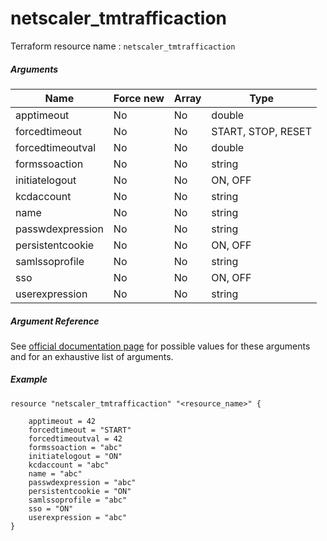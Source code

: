 # netscaler_tmtrafficaction

Terraform resource name : ```netscaler_tmtrafficaction```

##### Arguments

| Name | Force new | Array | Type |
|----|----|----|----|
|apptimeout|No|No|double|
|forcedtimeout|No|No|START, STOP, RESET|
|forcedtimeoutval|No|No|double|
|formssoaction|No|No|string|
|initiatelogout|No|No|ON, OFF|
|kcdaccount|No|No|string|
|name|No|No|string|
|passwdexpression|No|No|string|
|persistentcookie|No|No|ON, OFF|
|samlssoprofile|No|No|string|
|sso|No|No|ON, OFF|
|userexpression|No|No|string|

##### Argument Reference

See [official documentation page](https://developer-docs.citrix.com/projects/netscaler-nitro-api/en/11.0/configuration/traffic-management/tmtrafficaction/tmtrafficaction/) for possible values for these arguments and for an exhaustive list of arguments.

##### Example

```
resource "netscaler_tmtrafficaction" "<resource_name>" {

    apptimeout = 42
    forcedtimeout = "START"
    forcedtimeoutval = 42
    formssoaction = "abc"
    initiatelogout = "ON"
    kcdaccount = "abc"
    name = "abc"
    passwdexpression = "abc"
    persistentcookie = "ON"
    samlssoprofile = "abc"
    sso = "ON"
    userexpression = "abc"
}
```

